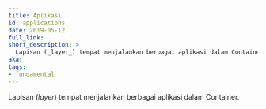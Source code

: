 ```yaml
---
title: Aplikasi
id: applications
date: 2019-05-12
full_link:
short_description: >
  Lapisan (_layer_) tempat menjalankan berbagai aplikasi dalam Container.
aka:
tags:
- fundamental
---
```

Lapisan (_layer_) tempat menjalankan berbagai aplikasi dalam Container.
